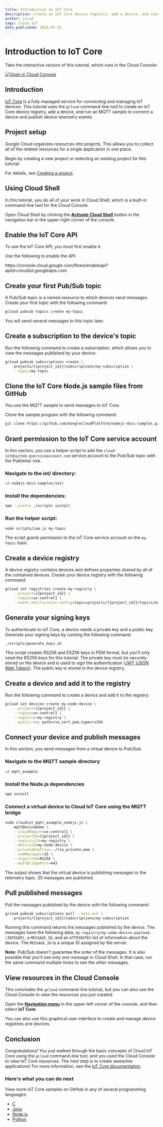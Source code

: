 ```yaml
---
title: Introduction to IoT Core
description: Create an IoT Core device registry, add a device, and connect.
author: jscud
tags: Cloud IoT
date_published: 2019-07-31
---
```


# Introduction to IoT Core

<walkthrough-test-start-page url="/start?tutorial=iot_core_quickstart"/>

<walkthrough-alt>
Take the interactive version of this tutorial, which runs in the Cloud Console:

[![Open in Cloud Console](https://walkthroughs.googleusercontent.com/tutorial/resources/open-in-console-button.svg)](https://console.cloud.google.com/getting-started?walkthrough_tutorial_id=iot_core_quickstart)

</walkthrough-alt>

<!-- {% setvar project_id "<your-project>" %} -->

## Introduction

[IoT Core](https://cloud.google.com/iot/docs/) is a fully managed service for connecting
and managing IoT devices. This tutorial uses the `gcloud` command-line tool to create an
IoT Core device registry, add a device, and run an MQTT sample to connect a device and
publish device telemetry events.

## Project setup

Google Cloud organizes resources into projects. This allows you to
collect all of the related resources for a single application in one place.

Begin by creating a new project or selecting an existing project for this tutorial.

<walkthrough-project-billing-setup></walkthrough-project-billing-setup>

For details, see
[Creating a project](https://cloud.google.com/resource-manager/docs/creating-managing-projects#creating_a_project).

## Using Cloud Shell

In this tutorial, you do all of your work in Cloud Shell, which is a built-in command-line tool for the Cloud Console.

Open Cloud Shell by clicking the <walkthrough-cloud-shell-icon></walkthrough-cloud-shell-icon>[**Activate Cloud Shell**][spotlight-open-devshell] button in the navigation bar in the upper-right corner of the console.

## Enable the IoT Core API

To use the IoT Core API, you must first enable it.

Use the following to enable the API:

<walkthrough-enable-apis apis="cloudiot.googleapis.com"/>

<walkthrough-alt>
https://console.cloud.google.com/flows/enableapi?apiid=cloudiot.googleapis.com
</walkthrough-alt>

## Create your first Pub/Sub topic

A Pub/Sub topic is a named resource to which devices send messages. Create your first
topic with the following command:

```bash
gcloud pubsub topics create my-topic
```

You will send several messages to this topic later.

## Create a subscription to the device's topic

Run the following command to create a subscription, which allows you to view the
messages published by your device:

```bash
gcloud pubsub subscriptions create \
    projects/{{project_id}}/subscriptions/my-subscription \
    --topic=my-topic
```

<walkthrough-test-code-output text="Created subscription|Failed to create subscription" />

## Clone the IoT Core Node.js sample files from GitHub

You use the MQTT sample to send messages to IoT Core.

Clone the sample program with the following command:

```bash
git clone https://github.com/GoogleCloudPlatform/nodejs-docs-samples.git
```

## Grant permission to the IoT Core service account

In this section, you use a helper script to add the
`cloud-iot@system.gserviceaccount.com` service account to the Pub/Sub
topic with the Publisher role.

### Navigate to the iot/ directory:

```bash
cd nodejs-docs-samples/iot/
```

### Install the dependencies:

```bash
npm --prefix ./scripts install
```

<walkthrough-test-code-output text="node scripts/postinstall" />

### Run the helper script:

```bash
node scripts/iam.js my-topic
```

The script grants permission to the IoT Core service account on the
`my-topic` topic.

## Create a device registry

A device registry contains devices and defines properties shared by all of the
contained devices. Create your device registry with the following command:

```bash
gcloud iot registries create my-registry \
    --project={{project_id}} \
    --region=us-central1 \
    --event-notification-config=topic=projects/{{project_id}}/topics/my-topic
```

<walkthrough-test-code-output text="Created registry|ALREADY_EXISTS" />

## Generate your signing keys

To authenticate to IoT Core, a device needs a private key and a public
key. Generate your signing keys by running the following command:

```bash
./scripts/generate_keys.sh
```

This script creates RS256 and ES256 keys in PEM format, but you'll only need the
RS256 keys for this tutorial. The private key must be securely stored on the
device and is used to sign the authentication
([JWT (JSON Web Token)](https://cloud.google.com/iot/docs/how-tos/credentials/jwts)). The public
key is stored in the device registry.

## Create a device and add it to the registry

Run the following command to create a device and add it to the registry:

```bash
gcloud iot devices create my-node-device \
    --project={{project_id}} \
    --region=us-central1 \
    --registry=my-registry \
    --public-key path=rsa_cert.pem,type=rs256
```

<walkthrough-test-code-output text="Created device|ALREADY_EXISTS" />

## Connect your device and publish messages

In this section, you send messages from a virtual device to Pub/Sub.

### Navigate to the MQTT sample directory

```bash
cd mqtt_example
```

### Install the Node.js dependencies

```bash
npm install
```

### Connect a virtual device to Cloud IoT Core using the MQTT bridge

```bash
node cloudiot_mqtt_example_nodejs.js \
    mqttDeviceDemo \
    --cloudRegion=us-central1 \
    --projectId={{project_id}} \
    --registryId=my-registry \
    --deviceId=my-node-device \
    --privateKeyFile=../rsa_private.pem \
    --numMessages=25 \
    --algorithm=RS256 \
    --mqttBridgePort=443
```

The output shows that the virtual device is publishing messages to the telemetry
topic. 25 messages are published.

## Pull published messages

Pull the messages published by the device with the following command:

```bash
gcloud pubsub subscriptions pull --auto-ack \
    projects/{{project_id}}/subscriptions/my-subscription
```

Running this command returns the messages published by the device. The messages
have the following data, `my-registry/my-node-device-payload-[INTEGER]`, a
`MESSAGE_ID`, and an `ATTRIBUTES` list of information about the device. The
`MESSAGE_ID` is a unique ID assigned by the server.

**Note:** Pub/Sub doesn't guarantee the order of the messages. It is also
possible that you'll see only one message in Cloud Shell. In that case, run
the same command multiple times to see the other messages.

## View resources in the Cloud Console

This concludes the `gcloud` command-line tutorial, but you can also use the Cloud
Console to view the resources you just created.

Open the [**Navigation menu**][spotlight-console-menu] in the upper-left corner of the console, and 
then select **IoT Core**.

<walkthrough-menu-navigation sectionId="IOT_SECTION"/>

You can also use this graphical user interface to create and manage device registries and devices.

## Conclusion

<walkthrough-conclusion-trophy/>

Congratulations! You just walked through the basic concepts of Cloud IoT Core
using the `gcloud` command-line tool, and you used the Cloud Console to view
IoT Core resources. The next step is to create awesome applications! For more
information, see the [IoT Core documentation](https://cloud.google.com/iot/docs/).

### Here's what you can do next

View more IoT Core samples on GitHub in any of several programming languages:

-   [C](https://github.com/GoogleCloudPlatform/cpp-docs-samples/tree/master/iot/mqtt-ciotc)
-   [Java](https://github.com/GoogleCloudPlatform/java-docs-samples/tree/master/iot/api-client)
-   [Node.js](https://github.com/GoogleCloudPlatform/nodejs-docs-samples/tree/master/iot)
-   [Python](https://github.com/GoogleCloudPlatform/python-docs-samples/tree/master/iot/api-client)

[spotlight-open-devshell]: walkthrough://spotlight-pointer?spotlightId=devshell-activate-button
[spotlight-console-menu]: walkthrough://spotlight-pointer?spotlightId=console-nav-menu
